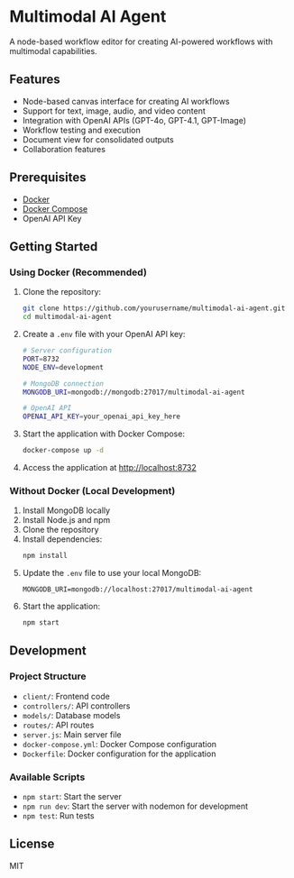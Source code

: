 # Multimodal AI Agent

A node-based workflow editor for creating AI-powered workflows with multimodal capabilities.

## Features

- Node-based canvas interface for creating AI workflows
- Support for text, image, audio, and video content
- Integration with OpenAI APIs (GPT-4o, GPT-4.1, GPT-Image)
- Workflow testing and execution
- Document view for consolidated outputs
- Collaboration features

## Prerequisites

- [Docker](https://www.docker.com/get-started)
- [Docker Compose](https://docs.docker.com/compose/install/)
- OpenAI API Key

## Getting Started

### Using Docker (Recommended)

1. Clone the repository:
   ```bash
   git clone https://github.com/yourusername/multimodal-ai-agent.git
   cd multimodal-ai-agent
   ```

2. Create a `.env` file with your OpenAI API key:
   ```bash
   # Server configuration
   PORT=8732
   NODE_ENV=development

   # MongoDB connection
   MONGODB_URI=mongodb://mongodb:27017/multimodal-ai-agent

   # OpenAI API
   OPENAI_API_KEY=your_openai_api_key_here
   ```

3. Start the application with Docker Compose:
   ```bash
   docker-compose up -d
   ```

4. Access the application at [http://localhost:8732](http://localhost:8732)

### Without Docker (Local Development)

1. Install MongoDB locally
2. Install Node.js and npm
3. Clone the repository
4. Install dependencies:
   ```bash
   npm install
   ```
5. Update the `.env` file to use your local MongoDB:
   ```
   MONGODB_URI=mongodb://localhost:27017/multimodal-ai-agent
   ```
6. Start the application:
   ```bash
   npm start
   ```

## Development

### Project Structure

- `client/`: Frontend code
- `controllers/`: API controllers
- `models/`: Database models
- `routes/`: API routes
- `server.js`: Main server file
- `docker-compose.yml`: Docker Compose configuration
- `Dockerfile`: Docker configuration for the application

### Available Scripts

- `npm start`: Start the server
- `npm run dev`: Start the server with nodemon for development
- `npm test`: Run tests

## License

MIT
